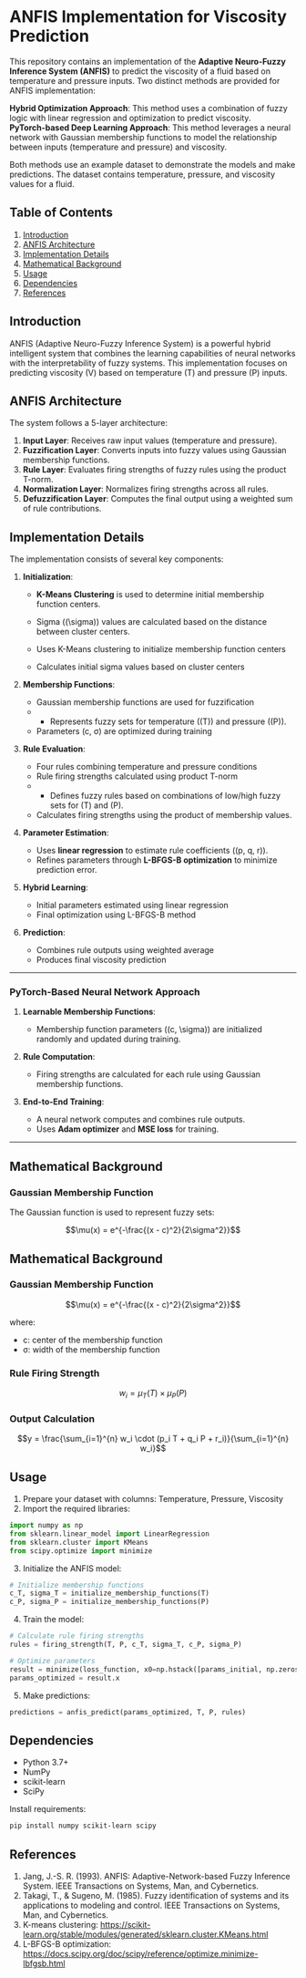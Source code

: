 # ANFIS Implementation for Viscosity Prediction


This repository contains an implementation of the **Adaptive Neuro-Fuzzy Inference System (ANFIS)** to predict the viscosity of a fluid based on temperature and pressure inputs. Two distinct methods are provided for ANFIS implementation:

**Hybrid Optimization Approach**: This method uses a combination of fuzzy logic with linear regression and optimization to predict viscosity.       
**PyTorch-based Deep Learning Approach**: This method leverages a neural network with Gaussian membership functions to model the relationship between inputs (temperature and pressure) and viscosity.   

Both methods use an example dataset to demonstrate the models and make predictions. The dataset contains temperature, pressure, and viscosity values for a fluid.   

## Table of Contents
1. [Introduction](#introduction)
2. [ANFIS Architecture](#anfis-architecture)
3. [Implementation Details](#implementation-details)
4. [Mathematical Background](#mathematical-background)
5. [Usage](#usage)
6. [Dependencies](#dependencies)
7. [References](#references)

## Introduction
ANFIS (Adaptive Neuro-Fuzzy Inference System) is a powerful hybrid intelligent system that combines the learning capabilities of neural networks with the interpretability of fuzzy systems. This implementation focuses on predicting viscosity (V) based on temperature (T) and pressure (P) inputs.

## ANFIS Architecture
The system follows a 5-layer architecture:

1. **Input Layer**: Receives raw input values (temperature and pressure).
2. **Fuzzification Layer**: Converts inputs into fuzzy values using Gaussian membership functions.
3. **Rule Layer**: Evaluates firing strengths of fuzzy rules using the product T-norm.
4. **Normalization Layer**: Normalizes firing strengths across all rules.
5. **Defuzzification Layer**: Computes the final output using a weighted sum of rule contributions.

## Implementation Details
The implementation consists of several key components:

1. **Initialization**:
   - **K-Means Clustering** is used to determine initial membership function centers.
   - Sigma (\(\sigma\)) values are calculated based on the distance between cluster centers.

   - Uses K-Means clustering to initialize membership function centers
   - Calculates initial sigma values based on cluster centers

3. **Membership Functions**:
   - Gaussian membership functions are used for fuzzification
   - - Represents fuzzy sets for temperature (\(T\)) and pressure (\(P\)).
   - Parameters (c, σ) are optimized during training

4. **Rule Evaluation**:
   - Four rules combining temperature and pressure conditions
   - Rule firing strengths calculated using product T-norm
   - - Defines fuzzy rules based on combinations of low/high fuzzy sets for \(T\) and \(P\).
   - Calculates firing strengths using the product of membership values.

4. **Parameter Estimation**:
   - Uses **linear regression** to estimate rule coefficients (\(p, q, r\)).
   - Refines parameters through **L-BFGS-B optimization** to minimize prediction error.


5. **Hybrid Learning**:
   - Initial parameters estimated using linear regression
   - Final optimization using L-BFGS-B method

6. **Prediction**:
   - Combines rule outputs using weighted average
   - Produces final viscosity prediction
---

### PyTorch-Based Neural Network Approach
1. **Learnable Membership Functions**:
   - Membership function parameters (\(c, \sigma\)) are initialized randomly and updated during training.

2. **Rule Computation**:
   - Firing strengths are calculated for each rule using Gaussian membership functions.

3. **End-to-End Training**:
   - A neural network computes and combines rule outputs.
   - Uses **Adam optimizer** and **MSE loss** for training.

---


## Mathematical Background

### Gaussian Membership Function
The Gaussian function is used to represent fuzzy sets:  

```math
\mu(x) = e^{-\frac{(x - c)^2}{2\sigma^2}}
```
## Mathematical Background
### Gaussian Membership Function
```math
\mu(x) = e^{-\frac{(x - c)^2}{2\sigma^2}}
```
where:
- c: center of the membership function
- σ: width of the membership function

### Rule Firing Strength
```math
w_i = \mu_{T}(T) \times \mu_{P}(P)
```

### Output Calculation
```math
y = \frac{\sum_{i=1}^{n} w_i \cdot (p_i T + q_i P + r_i)}{\sum_{i=1}^{n} w_i}
```

## Usage
1. Prepare your dataset with columns: Temperature, Pressure, Viscosity
2. Import the required libraries:
```python
import numpy as np
from sklearn.linear_model import LinearRegression
from sklearn.cluster import KMeans
from scipy.optimize import minimize
```

3. Initialize the ANFIS model:
```python
# Initialize membership functions
c_T, sigma_T = initialize_membership_functions(T)
c_P, sigma_P = initialize_membership_functions(P)
```

4. Train the model:
```python
# Calculate rule firing strengths
rules = firing_strength(T, P, c_T, sigma_T, c_P, sigma_P)

# Optimize parameters
result = minimize(loss_function, x0=np.hstack([params_initial, np.zeros(4)]), method='L-BFGS-B')
params_optimized = result.x
```

5. Make predictions:
```python
predictions = anfis_predict(params_optimized, T, P, rules)
```

## Dependencies
- Python 3.7+
- NumPy
- scikit-learn
- SciPy

Install requirements:
```bash
pip install numpy scikit-learn scipy
```

## References
1. Jang, J.-S. R. (1993). ANFIS: Adaptive-Network-based Fuzzy Inference System. IEEE Transactions on Systems, Man, and Cybernetics.
2. Takagi, T., & Sugeno, M. (1985). Fuzzy identification of systems and its applications to modeling and control. IEEE Transactions on Systems, Man, and Cybernetics.
3. K-means clustering: https://scikit-learn.org/stable/modules/generated/sklearn.cluster.KMeans.html
4. L-BFGS-B optimization: https://docs.scipy.org/doc/scipy/reference/optimize.minimize-lbfgsb.html
